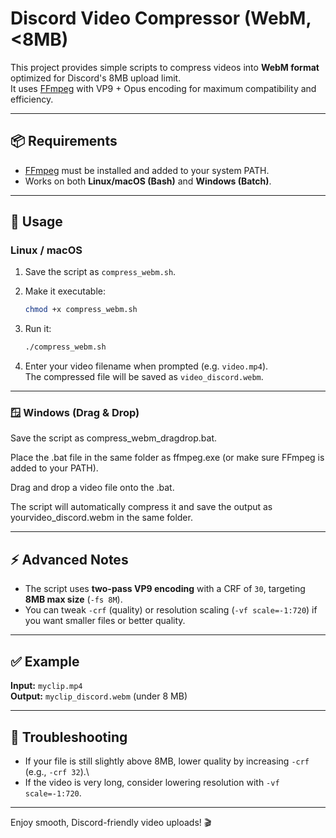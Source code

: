 # Discord Video Compressor (WebM, \<8MB)

This project provides simple scripts to compress videos into **WebM
format** optimized for Discord's 8MB upload limit.\
It uses [FFmpeg](https://ffmpeg.org/) with VP9 + Opus encoding for
maximum compatibility and efficiency.

------------------------------------------------------------------------

## 📦 Requirements

-   [FFmpeg](https://ffmpeg.org/download.html) must be installed and
    added to your system PATH.
-   Works on both **Linux/macOS (Bash)** and **Windows (Batch)**.

------------------------------------------------------------------------

## 🚀 Usage

### Linux / macOS

1.  Save the script as `compress_webm.sh`.

2.  Make it executable:

    ``` bash
    chmod +x compress_webm.sh
    ```

3.  Run it:

    ``` bash
    ./compress_webm.sh
    ```

4.  Enter your video filename when prompted (e.g. `video.mp4`).\
    The compressed file will be saved as `video_discord.webm`.

------------------------------------------------------------------------

### 🪟 Windows (Drag & Drop)

Save the script as compress_webm_dragdrop.bat.

Place the .bat file in the same folder as ffmpeg.exe (or make sure FFmpeg is added to your PATH).

Drag and drop a video file onto the .bat.

The script will automatically compress it and save the output as yourvideo_discord.webm in the same folder.

------------------------------------------------------------------------

## ⚡ Advanced Notes

-   The script uses **two-pass VP9 encoding** with a CRF of `30`,
    targeting **8MB max size** (`-fs 8M`).
-   You can tweak `-crf` (quality) or resolution scaling
    (`-vf scale=-1:720`) if you want smaller files or better quality.

------------------------------------------------------------------------

## ✅ Example

**Input:** `myclip.mp4`\
**Output:** `myclip_discord.webm` (under 8 MB)

------------------------------------------------------------------------

## 🔧 Troubleshooting

-   If your file is still slightly above 8MB, lower quality by
    increasing `-crf` (e.g., `-crf 32`).\
-   If the video is very long, consider lowering resolution with
    `-vf scale=-1:720`.

------------------------------------------------------------------------

Enjoy smooth, Discord-friendly video uploads! 🎬
